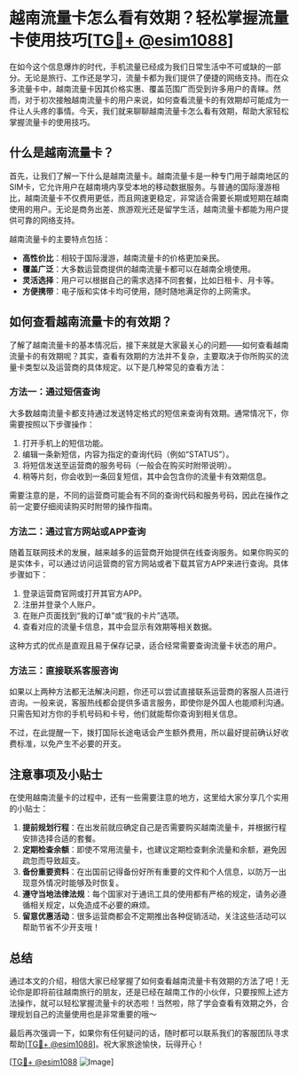 # 越南流量卡怎么看有效期？轻松掌握流量卡使用技巧[[TG💪+ @esim1088](https://t.me/s/esim1088)]

在如今这个信息爆炸的时代，手机流量已经成为我们日常生活中不可或缺的一部分。无论是旅行、工作还是学习，流量卡都为我们提供了便捷的网络支持。而在众多流量卡中，越南流量卡因其价格实惠、覆盖范围广而受到许多用户的青睐。然而，对于初次接触越南流量卡的用户来说，如何查看流量卡的有效期却可能成为一件让人头疼的事情。今天，我们就来聊聊越南流量卡怎么看有效期，帮助大家轻松掌握流量卡的使用技巧。

## 什么是越南流量卡？

首先，让我们了解一下什么是越南流量卡。越南流量卡是一种专门用于越南地区的SIM卡，它允许用户在越南境内享受本地的移动数据服务。与普通的国际漫游相比，越南流量卡不仅费用更低，而且网速更稳定，非常适合需要长期或短期在越南使用的用户。无论是商务出差、旅游观光还是留学生活，越南流量卡都能为用户提供可靠的网络支持。

越南流量卡的主要特点包括：
- **高性价比**：相较于国际漫游，越南流量卡的价格更加亲民。
- **覆盖广泛**：大多数运营商提供的越南流量卡都可以在越南全境使用。
- **灵活选择**：用户可以根据自己的需求选择不同套餐，比如日租卡、月卡等。
- **方便携带**：电子版和实体卡均可使用，随时随地满足你的上网需求。

## 如何查看越南流量卡的有效期？

了解了越南流量卡的基本情况后，接下来就是大家最关心的问题——如何查看越南流量卡的有效期呢？其实，查看有效期的方法并不复杂，主要取决于你所购买的流量卡类型以及运营商的具体规定。以下是几种常见的查看方法：

### 方法一：通过短信查询

大多数越南流量卡都支持通过发送特定格式的短信来查询有效期。通常情况下，你需要按照以下步骤操作：
1. 打开手机上的短信功能。
2. 编辑一条新短信，内容为指定的查询代码（例如“STATUS”）。
3. 将短信发送至运营商的服务号码（一般会在购买时附带说明）。
4. 稍等片刻，你会收到一条回复短信，其中会包含你的流量卡有效期信息。

需要注意的是，不同的运营商可能会有不同的查询代码和服务号码，因此在操作之前一定要仔细阅读购买时附带的操作指南。

### 方法二：通过官方网站或APP查询

随着互联网技术的发展，越来越多的运营商开始提供在线查询服务。如果你购买的是实体卡，可以通过访问运营商的官方网站或者下载其官方APP来进行查询。具体步骤如下：
1. 登录运营商官网或打开其官方APP。
2. 注册并登录个人账户。
3. 在账户页面找到“我的订单”或“我的卡片”选项。
4. 查看对应的流量卡信息，其中会显示有效期等相关数据。

这种方式的优点是直观且易于保存记录，适合经常需要查询流量卡状态的用户。

### 方法三：直接联系客服咨询

如果以上两种方法都无法解决问题，你还可以尝试直接联系运营商的客服人员进行咨询。一般来说，客服热线都会提供多语言服务，即使你是外国人也能顺利沟通。只需告知对方你的手机号码和卡号，他们就能帮你查询到相关信息。

不过，在此提醒一下，拨打国际长途电话会产生额外费用，所以最好提前确认好收费标准，以免产生不必要的开支。

## 注意事项及小贴士

在使用越南流量卡的过程中，还有一些需要注意的地方，这里给大家分享几个实用的小贴士：

1. **提前规划行程**：在出发前就应确定自己是否需要购买越南流量卡，并根据行程安排选择合适的套餐。
2. **定期检查余额**：即使不常用流量卡，也建议定期检查剩余流量和余额，避免因疏忽而导致超支。
3. **备份重要资料**：在出国前记得备份好所有重要的文件和个人信息，以防万一出现意外情况时能够及时恢复。
4. **遵守当地法律法规**：每个国家对于通讯工具的使用都有严格的规定，请务必遵循相关规定，以免造成不必要的麻烦。
5. **留意优惠活动**：很多运营商都会不定期推出各种促销活动，关注这些活动可以帮助节省不少开支哦！

## 总结

通过本文的介绍，相信大家已经掌握了如何查看越南流量卡有效期的方法了吧！无论你是即将前往越南旅行的朋友，还是已经在越南工作的小伙伴，只要按照上述方法操作，就可以轻松掌握流量卡的状态啦！当然啦，除了学会查看有效期之外，合理规划自己的流量使用也是非常重要的哦～

最后再次强调一下，如果你有任何疑问的话，随时都可以联系我们的客服团队寻求帮助[[TG💪+ @esim1088](https://t.me/s/esim1088)]。祝大家旅途愉快，玩得开心！

[[TG💪+ @esim1088](https://t.me/s/esim1088) ![Image](https://i.postimg.cc/4NQfJmqS/Snipaste-2025-05-13-00-14-12.png)]